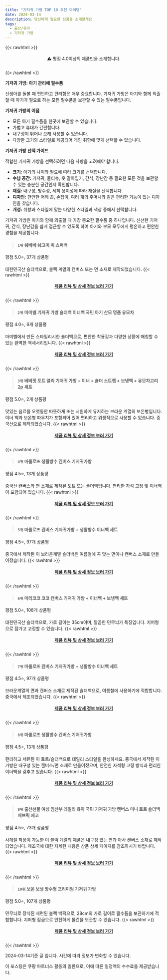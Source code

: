 ```yaml
---
title: "기저귀 가방 TOP 10 추천 아이템"
date: 2024-03-14
description: 당신에게 필요한 상품을 소개할게요
tags:
  - 출산/유아
  - 기저귀 가방
---
```

{{< rawhtml >}}<div class="toc" style="text-align: center; height: 50px; line-height: 2;">  <p>⚠️ 평점 4.0이상의 제품만을 소개합니다.<br></p></div> {{< /rawhtml >}}

**기저귀 가방: 아기 관리에 필수품**

신생아를 돌볼 때 편안하고 편리함은 매우 중요합니다. 기저귀 가방은 아기와 함께 외출할 때 아기가 필요로 하는 모든 필수품을 보관할 수 있는 필수품입니다.

**기저귀 가방의 이점**

* 모든 아기 필수품을 한곳에 보관할 수 있습니다.
* 가볍고 휴대가 간편합니다.
* 내구성이 뛰어나 오래 사용할 수 있습니다.
* 다양한 크기와 스타일로 제공되어 개인 취향에 맞게 선택할 수 있습니다.

**기저귀 가방 선택 가이드**

적합한 기저귀 가방을 선택하려면 다음 사항을 고려해야 합니다.

* **크기:** 아기의 나이와 필요에 따라 크기를 선택합니다.
* **수납 공간:** 기저귀, 물티슈, 옷 갈아입기, 간식, 장난감 등 필요한 모든 것을 보관할 수 있는 충분한 공간인지 확인합니다.
* **재질:** 내구성, 방수성, 세척 용이성에 따라 재질을 선택합니다.
* **디자인:** 편안한 어깨 끈, 손잡이, 여러 개의 주머니와 같은 편리한 기능이 있는 디자인을 찾습니다.
* **개성:** 취향과 스타일에 맞는 다양한 스타일과 색상 중에서 선택합니다.

기저귀 가방은 아기와 함께 외출할 때 가장 중요한 필수품 중 하나입니다. 신선한 기저귀, 간식, 장난감을 쉽게 접근할 수 있도록 하여 아기와 부모 모두에게 평온하고 편안한 경험을 제공합니다.


>#### `1위` 쉐베베 쉐고미 빅 쇼퍼백
평점 5.0⭐, 37개 상품평

대한민국산 숄더백으로, 블랙 계열의 캔버스 또는 면 소재로 제작되었습니다.
{{< rawhtml >}}<div class="toc" style="text-align: center; height: 50px; line-height: 2;"><p><b><a href="https://link.coupang.com/re/AFFSDP?lptag=AF5033054&pageKey=7240107701&itemId=18393830129&vendorItemId=85536830678&traceid=V0-153-dbd550437cb25c0e&requestid=20240314191203525194369176&token=31850C%7CGM">제품 리뷰 및 상세 정보 보러 가기</a></b><br></p> </div>{{< /rawhtml >}}

>#### `2위` 마미벨 기저귀 가방 숄더백 이너백 국민 아기 산모 명품 유모차
평점 4.0⭐, 6개 상품평

마미벨에서 만든 스타일리시한 숄더백으로, 편안한 착용감과 다양한 상황에 매칭할 수 있는 완벽한 액세서리입니다.
{{< rawhtml >}}<div class="toc" style="text-align: center; height: 50px; line-height: 2;"><p><b><a href="https://link.coupang.com/re/AFFSDP?lptag=AF5033054&pageKey=7611100028&itemId=20157749695&vendorItemId=87438723823&traceid=V0-153-96b4e4be65765bfe&requestid=20240314191203525194369176&token=31850C%7CGM">제품 리뷰 및 상세 정보 보러 가기</a></b><br></p> </div>{{< /rawhtml >}}

>#### `3위` 베베핏 토트 앨리 기저귀 가방 + 이너 + 숄더 스트랩 + 보냉백 + 유모차고리  2p 세트
평점 5.0⭐, 2개 상품평

맛있는 음료를 오랫동안 따뜻하게 또는 시원하게 유지하는 브라운 계열의 보온병입니다. 이너 백과 보온병 파우치가 포함되어 있어 편리하고 위생적으로 사용할 수 있습니다. 중국산으로 제작되었습니다.
{{< rawhtml >}}<div class="toc" style="text-align: center; height: 50px; line-height: 2;"><p><b><a href="https://link.coupang.com/re/AFFSDP?lptag=AF5033054&pageKey=7313026969&itemId=18739052827&vendorItemId=85871369296&traceid=V0-153-dcd4d51c340045b6&requestid=20240314191203525194369176&token=31850C%7CGM">제품 리뷰 및 상세 정보 보러 가기</a></b><br></p> </div>{{< /rawhtml >}}

>#### `4위` 마롤로뜨 생활방수 캔버스 기저귀가방
평점 4.5⭐, 13개 상품평

중국산 캔버스와 면 소재로 제작된 토트 또는 숄더백입니다. 편리한 자석 고정 및 이너백이 포함되어 있습니다.
{{< rawhtml >}}<div class="toc" style="text-align: center; height: 50px; line-height: 2;"><p><b><a href="https://link.coupang.com/re/AFFSDP?lptag=AF5033054&pageKey=7620217063&itemId=20201475663&vendorItemId=87292135911&traceid=V0-153-c5a1a351da42d4b8&requestid=20240314191203525194369176&token=31850C%7CGM">제품 리뷰 및 상세 정보 보러 가기</a></b><br></p> </div>{{< /rawhtml >}}

>#### `5위` 마롤로뜨 캔버스 기저귀가방 + 생활방수 이너백 세트
평점 4.5⭐, 97개 상품평

중국에서 제작된 이 브라운계열 숄더백은 여름철에 꼭 맞는 면이나 캔버스 소재로 만들어졌습니다.
{{< rawhtml >}}<div class="toc" style="text-align: center; height: 50px; line-height: 2;"><p><b><a href="https://link.coupang.com/re/AFFSDP?lptag=AF5033054&pageKey=6675337016&itemId=15373733171&vendorItemId=86145902697&traceid=V0-153-91bc8c59cec9249b&requestid=20240314191203525194369176&token=31850C%7CGM">제품 리뷰 및 상세 정보 보러 가기</a></b><br></p> </div>{{< /rawhtml >}}

>#### `6위` 마리코코 코코 캔버스 기저귀 가방 + 이너백 + 보냉백 세트
평점 5.0⭐, 108개 상품평

대한민국산 숄더백으로, 가로 길이는 35cm이며, 깔끔한 민무늬가 특징입니다. 지퍼형으로 잠가고 고정할 수 있습니다.
{{< rawhtml >}}<div class="toc" style="text-align: center; height: 50px; line-height: 2;"><p><b><a href="https://link.coupang.com/re/AFFSDP?lptag=AF5033054&pageKey=6156997260&itemId=11923694410&vendorItemId=79196505178&traceid=V0-153-e3360553bbcbab09&requestid=20240314191203525194369176&token=31850C%7CGM">제품 리뷰 및 상세 정보 보러 가기</a></b><br></p> </div>{{< /rawhtml >}}

>#### `7위` 마롤로뜨 캔버스 기저귀가방 + 생활방수 이너백 세트
평점 4.5⭐, 97개 상품평

브라운계열의 면과 캔버스 소재로 제작된 숄더백으로, 여름철에 사용하기에 적합합니다. 중국에서 제조되었습니다.
{{< rawhtml >}}<div class="toc" style="text-align: center; height: 50px; line-height: 2;"><p><b><a href="https://link.coupang.com/re/AFFSDP?lptag=AF5033054&pageKey=6675337016&itemId=15373729731&vendorItemId=86145902685&traceid=V0-153-91bc8c59cec9249b&requestid=20240314191203525194369176&token=31850C%7CGM">제품 리뷰 및 상세 정보 보러 가기</a></b><br></p> </div>{{< /rawhtml >}}

>#### `8위` 마롤로뜨 생활방수 캔버스 기저귀가방
평점 4.5⭐, 13개 상품평

편리하고 세련된 이 토트/숄더백으로 데일리 스타일을 완성하세요. 중국에서 제작된 이 가방은 내구성 있는 캔버스/면 소재로 만들어졌으며, 안전한 자석형 고정 방식과 편리한 이너백을 갖추고 있습니다.
{{< rawhtml >}}<div class="toc" style="text-align: center; height: 50px; line-height: 2;"><p><b><a href="https://link.coupang.com/re/AFFSDP?lptag=AF5033054&pageKey=7620217063&itemId=20201475661&vendorItemId=87292135906&traceid=V0-153-c5a1a351da42d4b8&requestid=20240314191203525194369176&token=31850C%7CGM">제품 리뷰 및 상세 정보 보러 가기</a></b><br></p> </div>{{< /rawhtml >}}

>#### `9위` 출산선물 여성 임산부 데일리 육아 국민 기저귀 가방 캔버스 미니 토트 숄더백 패브릭 에코
평점 4.5⭐, 73개 상품평

사계절 착용이 가능한 이 블랙 계열의 제품은 내구성 있는 면과 아사 캔버스 소재로 제작되었습니다. 제조국에 대한 자세한 내용은 상품 상세 페이지를 참조하시기 바랍니다.
{{< rawhtml >}}<div class="toc" style="text-align: center; height: 50px; line-height: 2;"><p><b><a href="https://link.coupang.com/re/AFFSDP?lptag=AF5033054&pageKey=5866210095&itemId=10250641624&vendorItemId=77533074666&traceid=V0-153-da659687c728144f&requestid=20240314191203525194369176&token=31850C%7CGM">제품 리뷰 및 상세 정보 보러 가기</a></b><br></p> </div>{{< /rawhtml >}}

>#### `10위` 보온 보냉 방수형 프리미엄 기저귀 가방
평점 5.0⭐, 107개 상품평

민무늬로 장식된 세련된 블랙 백팩으로, 28cm의 가로 길이로 필수품을 보관하기에 적합합니다. 지퍼형 잠금으로 안전하게 물건을 보관할 수 있습니다.
{{< rawhtml >}}<div class="toc" style="text-align: center; height: 50px; line-height: 2;"><p><b><a href="https://link.coupang.com/re/AFFSDP?lptag=AF5033054&pageKey=6784743243&itemId=15967545074&vendorItemId=86275836853&traceid=V0-153-b7ad8eea73891c17&requestid=20240314191203525194369176&token=31850C%7CGM">제품 리뷰 및 상세 정보 보러 가기</a></b><br></p> </div>{{< /rawhtml >}}


2024-03-14기준 글 입니다.
시간에 따라 정보가 변화할 수 있습니다.

이 포스팅은 쿠팡 파트너스 활동의 일환으로, 이에 따른 일정액의 수수료를 제공받습니다.